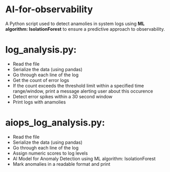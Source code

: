 # AI-for-observability
 A Python script used to detect anamolies in system logs using **ML algorithm: IsolationForest** to ensure a predictive approach to observability.

# log_analysis.py:
* Read the file
* Serialize the data (using pandas)
* Go through each line of the log
* Get the count of error logs
* If the count exceeds the threshold limit within a specified time range/window, print a message alerting user about this occurence
* Detect error spikes within a 30 second window
* Print logs with anamolies

# aiops_log_analysis.py:
* Read the file
* Serialize the data (using pandas)
* Go through each line of the log
* Assign numeric scores to log levels
* AI Model for Anomaly Detection using ML algorithm: IsolationForest
* Mark anomalies in a readable format and print
